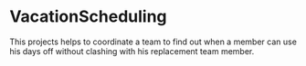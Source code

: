 # VacationScheduling
This projects helps to coordinate a team to find out when a member can use his days off without clashing with his replacement team member. 
